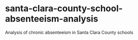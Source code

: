 # santa-clara-county-school-absenteeism-analysis
Analysis of chronic absenteeism in Santa Clara County schools
